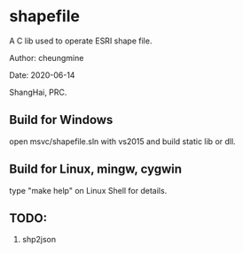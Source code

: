 # shapefile

A C lib used to operate ESRI shape file.

Author: cheungmine

Date: 2020-06-14

ShangHai, PRC.


## Build for Windows

  open msvc/shapefile.sln with vs2015 and build static lib or dll.


## Build for Linux, mingw, cygwin

  type "make help" on Linux Shell for details.


## TODO:

1) shp2json